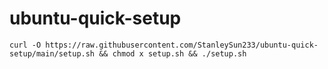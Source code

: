 # ubuntu-quick-setup

```shell
curl -O https://raw.githubusercontent.com/StanleySun233/ubuntu-quick-setup/main/setup.sh && chmod x setup.sh && ./setup.sh
```
